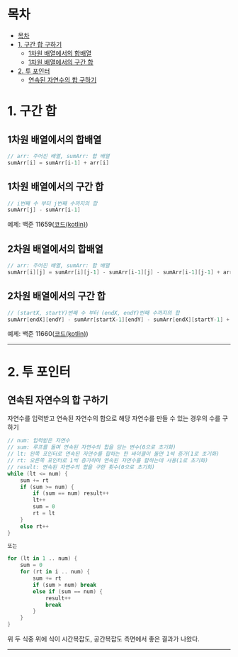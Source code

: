 

# 목차
- [목차](#목차)
- [1. 구간 합 구하기](#1-구간-합-구하기)
    - [1차원 배열에서의 합배열](#1차원-배열에서의-합배열)
    - [1차원 배열에서의 구간 합](#1차원-배열에서의-구간-합)
- [2. 투 포인터](#2-투-포인터)
  - [연속된 자연수의 합 구하기](#연속된-자연수의-합-구하기)

# 1. 구간 합
## 1차원 배열에서의 합배열
```kotlin
// arr: 주어진 배열, sumArr: 합 배열
sumArr[i] = sumArr[i-1] + arr[i]
```
## 1차원 배열에서의 구간 합
```kotlin
// i번째 수 부터 j번째 수까지의 합
sumArr[j] - sumArr[i-1]
```
예제: 백준 11659([코드(kotlin)](https://github.com/djawnstj/Algorithm/blob/learned/%EB%B0%B1%EC%A4%80/Silver/11659.%E2%80%85%EA%B5%AC%EA%B0%84%E2%80%85%ED%95%A9%E2%80%85%EA%B5%AC%ED%95%98%EA%B8%B0%E2%80%854/%EA%B5%AC%EA%B0%84%E2%80%85%ED%95%A9%E2%80%85%EA%B5%AC%ED%95%98%EA%B8%B0%E2%80%854.kt))

## 2차원 배열에서의 합배열
```kotlin
// arr: 주어진 배열, sumArr: 합 배열
sumArr[i][j] = sumArr[i][j-1] - sumArr[i-1][j] - sumArr[i-1][j-1] + arr[i][j]
```
## 2차원 배열에서의 구간 합
```kotlin
// (startX, startY)번째 수 부터 (endX, endY)번째 수까지의 합
sumArr[endX][endY] - sumArr[startX-1][endY] - sumArr[endX][startY-1] + sumArr[startX-1][startY-1]
```
예제: 백준 11660([코드(kotlin)](https://github.com/djawnstj/Algorithm/blob/learned/%EB%B0%B1%EC%A4%80/Silver/11660.%E2%80%85%EA%B5%AC%EA%B0%84%E2%80%85%ED%95%A9%E2%80%85%EA%B5%AC%ED%95%98%EA%B8%B0%E2%80%855/%EA%B5%AC%EA%B0%84%E2%80%85%ED%95%A9%E2%80%85%EA%B5%AC%ED%95%98%EA%B8%B0%E2%80%855.kt))

---

# 2. 투 포인터

## 연속된 자연수의 합 구하기
자연수를 입력받고 연속된 자연수의 합으로 해당 자연수를 만들 수 있는 경우의 수를 구하기
```kotlin
// num: 입력받은 자연수 
// sum: 루프를 돌며 연속된 자연수의 합을 담는 변수(0으로 초기화)
// lt: 왼쪽 포인터로 연속된 자연수를 합하는 한 싸이클이 돌면 1씩 증가(1로 초기화)
// rt: 오른쪽 포인터로 1씩 증가하며 연속된 자연수를 합하는데 사용(1로 초기화)
// result: 연속된 자연수의 합을 구한 횟수(0으로 초기회)
while (lt <= num) {
    sum += rt
    if (sum >= num) {
        if (sum == num) result++
        lt++
        sum = 0
        rt = lt
    }
    else rt++
}

또는

for (lt in 1 .. num) {
    sum = 0
    for (rt in i .. num) {
        sum += rt
        if (sum > num) break
        else if (sum == num) {
            result++
            break
        }
    }
}
```
위 두 식중 위에 식이 시간복잡도, 공간복잡도 측면에서 좋은 결과가 나왔다.

---

